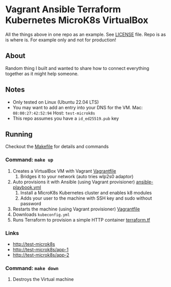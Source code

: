 # Vagrant Ansible Terraform Kubernetes MicroK8s VirtualBox
All the things above in one repo as an example.
See [LICENSE](LICENSE) file. Repo is as is where is. For example only and not for production!

## About
Random thing I built and wanted to share how to connect everything together as it might help someone.

## Notes
* Only tested on Linux (Ubuntu 22.04 LTS)
* You may want to add an entry into your DNS for the VM. Mac: `08:00:27:42:52:94` Host: `test-microk8s`
* This repo assumes you have a `id_ed25519.pub` key

## Running
Checkout the [Makefile](Makefile) for details and commands

### Command: `make up`
1. Creates a VirtualBox VM with Vagrant [Vagrantfile](Vagrantfile)
   1. Bridges it to your network (auto tries wlp2s0 adaptor)
2. Auto provisions it with Ansible (using Vagrant provisioner) [ansible-playbook.yml](ansible-playbook.yml)
   1. Install a MicroK8s Kubernetes cluster and enables k8 modules
   2. Adds your user to the machine with SSH key and sudo without password
3. Restarts the machine (using Vagrant provisioner) [Vagrantfile](Vagrantfile)
4. Downloads `kubeconfig.yml`
5. Runs Terraform to provision a simple HTTP container [terraform.tf](terraform.tf)

### Links
* [http://test-microk8s](http://test-microk8s)
* [http://test-microk8s/app-1](http://test-microk8s/app-1)
* [http://test-microk8s/app-2](http://test-microk8s/app-2)

### Command: `make down`
1. Destroys the Virtual machine
